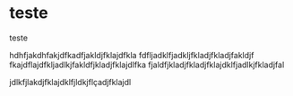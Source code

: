 # teste
teste

hdhfjakdhfakjdfkadfjakldjfklajdfkla
fdfljadklfjadkljfkladjfkladjfakldjf
fkajdflajdfkljadlkjfakldfjkladjfklajdlfka
fjaldfjkladjfkladjfklajdklfjadlkjfkladjfal

jdlkfjlakdjfklajdklfjldkjflçadjfklajdl

